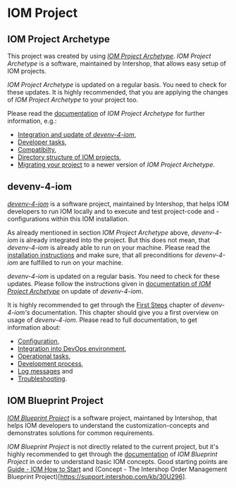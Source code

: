 # IOM Project

## IOM Project Archetype

This project was created by using [*IOM Project Archetype*](https://github.com/intershop/iom-project-archetype). *IOM Project Archetype*
is a software, maintained by Intershop, that allows easy setup of IOM projects.

*IOM Project Archetype* is updated on a regular basis. You need to check for these updates. It is highly recommended, that you are applying
the changes of *IOM Project Archetype* to your project too.

Please read the [documentation](https://github.com/intershop/iom-project-archetype/blob/main/README.md) of *IOM Project Archetype* for
further information, e.g.:

- [Integration and update of *devenv-4-iom*](https://github.com/intershop/iom-project-archetype/blob/main/README.md#integrate-devenv-4-iom),
- [Developer tasks](https://github.com/intershop/iom-project-archetype/blob/main/README.md#usage-typical-developer-tasks),
- [Compatibilty](https://github.com/intershop/iom-project-archetype/blob/main/README.md#version-compatibility),
- [Directory structure of IOM projects](https://github.com/intershop/iom-project-archetype/wiki/Directory-Structure-of-IOM-Projects),
- [Migrating your project](https://github.com/intershop/iom-project-archetype/wiki/Migration-Guide) to a newer version of *IOM Project Archetype*.

## devenv-4-iom

[*devenv-4-iom*](https://github.com/intershop/devenv-4-iom) is a software project, maintained by Intershop, that helps IOM developers to run
IOM locally and to execute and test project-code and -configurations within this IOM installation.

As already mentioned in section *IOM Project Archetype* above, *devenv-4-iom* is already integrated into the project. But this does not mean,
that *devenv-4-iom* is already able to run on your machine. Please read the
[installation instructions](https://github.com/intershop/devenv-4-iom/blob/main/doc/00_installation.md) and make sure, that all preconditions
for *devenv-4-iom* are fulfilled to run on your machine.

*devenv-4-iom* is updated on a regular basis. You need to check for these updates. Please follow the instructions given in
[documentation of *IOM Project Archetype*](https://github.com/intershop/iom-project-archetype#integrate-devenv-4-iom) on update of *devenv-4-iom*.

It is highly recommended to get through the [First Steps](https://github.com/intershop/devenv-4-iom/blob/main/doc/01_first_steps.md) chapter of
*devenv-4-iom's* documentation. This chapter should give you a first overview on usage of *devenv-4-iom*. Please read to full documentation,
to get information about:

- [Configuration](https://github.com/intershop/devenv-4-iom/blob/main/doc/02_configuration.md),
- [Integration into DevOps environment](https://github.com/intershop/devenv-4-iom/blob/main/doc/03_devops_integration.md),
- [Operational tasks](https://github.com/intershop/devenv-4-iom/blob/main/doc/04_operations.md),
- [Development process](https://github.com/intershop/devenv-4-iom/blob/main/doc/05_development_process.md),
- [Log messages](https://github.com/intershop/devenv-4-iom/blob/main/doc/06_log_messages.md) and
- [Troubleshooting](https://github.com/intershop/devenv-4-iom/blob/main/doc/07_troubleshooting.md).

## IOM Blueprint Project

[*IOM Blueprint Project*](https://github.com/intershop/iom-blueprint-project) is a software project, maintaned by Intershop, that helps IOM developers
to understand the customization-concepts and demonstrates solutions for common requirements.

*IOM Blueprint Project* is not directly related to the current project, but it's highly recommended to get through the
[documentation](https://support.intershop.com/kb/30U296) of *IOM Blueprint Project* in order to understand basic IOM concepts.
Good starting points are [Guide - IOM How to Start](https://support.intershop.com/kb/30097C) and
(Concept - The Intershop Order Management Blueprint Project)[https://support.intershop.com/kb/30U296].

